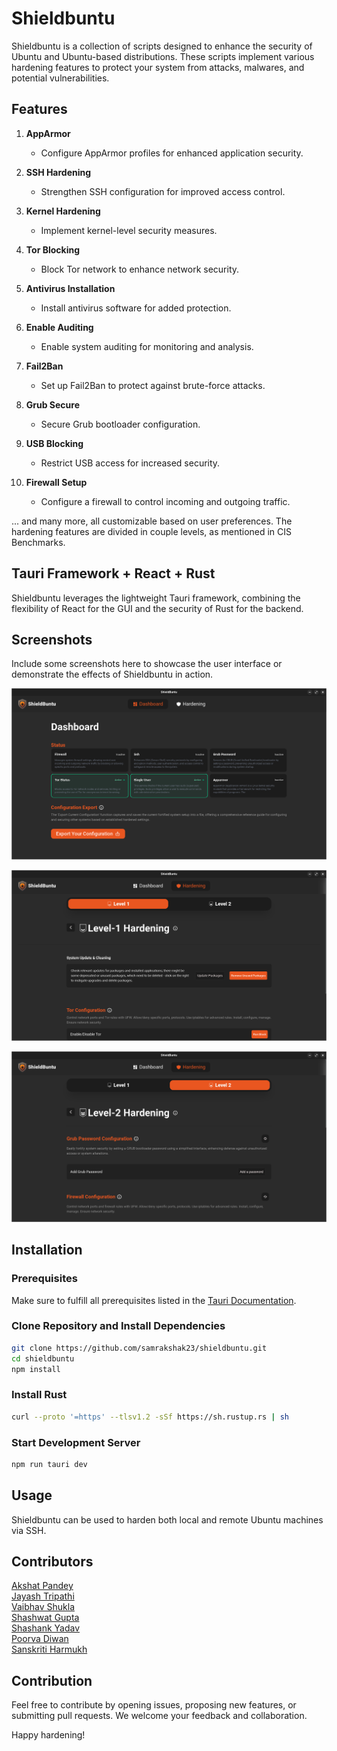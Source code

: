 # Shieldbuntu

Shieldbuntu is a collection of scripts designed to enhance the security of Ubuntu and Ubuntu-based distributions. These scripts implement various hardening features to protect your system from attacks, malwares, and potential vulnerabilities.

## Features

1. **AppArmor**
   - Configure AppArmor profiles for enhanced application security.

2. **SSH Hardening**
   - Strengthen SSH configuration for improved access control.

3. **Kernel Hardening**
   - Implement kernel-level security measures.

4. **Tor Blocking**
   - Block Tor network to enhance network security.

5. **Antivirus Installation**
   - Install antivirus software for added protection.

6. **Enable Auditing**
   - Enable system auditing for monitoring and analysis.

7. **Fail2Ban**
   - Set up Fail2Ban to protect against brute-force attacks.

8. **Grub Secure**
   - Secure Grub bootloader configuration.

9. **USB Blocking**
   - Restrict USB access for increased security.

10. **Firewall Setup**
    - Configure a firewall to control incoming and outgoing traffic.

... and many more, all customizable based on user preferences. The hardening features are divided in couple levels, as mentioned in CIS Benchmarks. 

## Tauri Framework + React + Rust

Shieldbuntu leverages the lightweight Tauri framework, combining the flexibility of React for the GUI and the security of Rust for the backend.

## Screenshots

Include some screenshots here to showcase the user interface or demonstrate the effects of Shieldbuntu in action.

![Screenshot 1](images/1.png)

![Screenshot 2](images/2.png)

![Screenshot 3](images/3.png)


## Installation

### Prerequisites

Make sure to fulfill all prerequisites listed in the [Tauri Documentation](https://tauri.app/v1/guides/getting-started/prerequisites).

### Clone Repository and Install Dependencies

```bash
git clone https://github.com/samrakshak23/shieldbuntu.git
cd shieldbuntu
npm install
```

### Install Rust

```bash
curl --proto '=https' --tlsv1.2 -sSf https://sh.rustup.rs | sh
```

### Start Development Server
```bash
npm run tauri dev
```

## Usage 
Shieldbuntu can be used to harden both local and remote Ubuntu machines via SSH.


## Contributors

[Akshat Pandey](https://www.linkedin.com/in/akshat-pandey-001a53147) <br>
[Jayash Tripathi](https://github.com/JayashTripathy)<br>
[Vaibhav Shukla](https://github.com/mvaibhav77)<br>
[Shashwat Gupta](https://github.com/Shashwat79802)<br>
[Shashank Yadav](https://github.com/Shanks2121)<br>
[Poorva Diwan](https://github.com/poorvadiwan)<br>
[Sanskriti Harmukh](https://github.com/SanskritiHarmukh) <br>

## Contribution
Feel free to contribute by opening issues, proposing new features, or submitting pull requests. We welcome your feedback and collaboration.

Happy hardening!